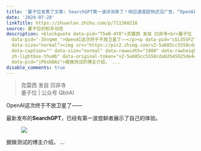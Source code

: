 ```yaml
---
title: '量子位发表了文章: SearchGPT第一波评测来了！响应速度超快还没广告，“OpenAI杀手锏”'
date: '2024-07-28'
linkTitle: https://zhuanlan.zhihu.com/p/711360216
source: 量子位的知乎动态
description: <blockquote data-pid="T5eN-4Y8">克雷西 发自 凹非寺<br>量子位 | 公众号 QbitAI</blockquote><p
  data-pid="-3hnqmm_">OpenAI这次终于不放卫星了——</p><p data-pid="cGi35SFZ">最新发布的<b>SearchGPT</b>，已经有第一波尝鲜者展示了自己的体验。</p><figure
  data-size="normal"><img src="https://pic2.zhimg.com/v2-5a685cc5558cda02b45925de44608801.jpg"
  data-caption="" data-size="normal" data-rawwidth="1080" data-rawheight="1082" class="origin_image
  zh-lightbox-thumb" data-original-token="v2-5a685cc5558cda02b45925de44608801" referrerpolicy="no-referrer"></figure><p
  data-pid="jPbsbBAz">据做测试的博主介绍， ...
disable_comments: true
---
```

<blockquote data-pid="T5eN-4Y8">克雷西 发自 凹非寺<br>量子位 | 公众号 QbitAI</blockquote><p data-pid="-3hnqmm_">OpenAI这次终于不放卫星了——</p><p data-pid="cGi35SFZ">最新发布的<b>SearchGPT</b>，已经有第一波尝鲜者展示了自己的体验。</p><figure data-size="normal"><img src="https://pic2.zhimg.com/v2-5a685cc5558cda02b45925de44608801.jpg" data-caption="" data-size="normal" data-rawwidth="1080" data-rawheight="1082" class="origin_image zh-lightbox-thumb" data-original-token="v2-5a685cc5558cda02b45925de44608801" referrerpolicy="no-referrer"></figure><p data-pid="jPbsbBAz">据做测试的博主介绍， ...
